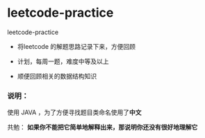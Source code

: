 # leetcode-practice
leetcode-practice
- 将leetcode 的解题思路记录下来，方便回顾

- 计划，每周一题，难度中等及以上
- 顺便回顾相关的数据结构知识



### 说明：

使用 JAVA ，为了方便寻找题目类命名使用了**中文**


共勉：
**如果你不能把它简单地解释出来，那说明你还没有很好地理解它**

